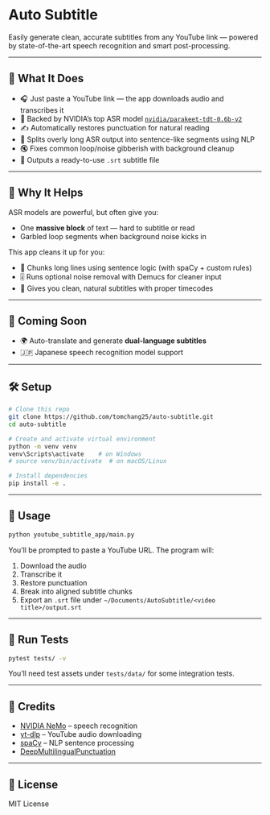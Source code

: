 # Auto Subtitle

Easily generate clean, accurate subtitles from any YouTube link — powered by state-of-the-art speech recognition and smart post-processing.

---

## 🎯 What It Does

- 🎧 Just paste a YouTube link — the app downloads audio and transcribes it
- 🧠 Backed by NVIDIA’s top ASR model [`nvidia/parakeet-tdt-0.6b-v2`](https://huggingface.co/nvidia/parakeet-tdt-0.6b-v2)
- ✍️ Automatically restores punctuation for natural reading
- 🧾 Splits overly long ASR output into sentence-like segments using NLP
- 🔇 Fixes common loop/noise gibberish with background cleanup
- 📝 Outputs a ready-to-use `.srt` subtitle file

---

## 🧠 Why It Helps

ASR models are powerful, but often give you:

- One **massive block** of text — hard to subtitle or read
- Garbled loop segments when background noise kicks in

This app cleans it up for you:

- 🔪 Chunks long lines using sentence logic (with spaCy + custom rules)
- 🎚️ Runs optional noise removal with Demucs for cleaner input
- 💬 Gives you clean, natural subtitles with proper timecodes

---

## 🚧 Coming Soon

- 🌍 Auto-translate and generate **dual-language subtitles**
- 🇯🇵 Japanese speech recognition model support

---

## 🛠️ Setup

```bash
# Clone this repo
git clone https://github.com/tomchang25/auto-subtitle.git
cd auto-subtitle

# Create and activate virtual environment
python -m venv venv
venv\Scripts\activate    # on Windows
# source venv/bin/activate  # on macOS/Linux

# Install dependencies
pip install -e .
```

---

## 🚀 Usage

```bash
python youtube_subtitle_app/main.py
```

You’ll be prompted to paste a YouTube URL. The program will:

1. Download the audio
2. Transcribe it
3. Restore punctuation
4. Break into aligned subtitle chunks
5. Export an `.srt` file under `~/Documents/AutoSubtitle/<video title>/output.srt`

---

## 🧪 Run Tests

```bash
pytest tests/ -v
```

You’ll need test assets under `tests/data/` for some integration tests.

---

## 🧠 Credits

- [NVIDIA NeMo](https://github.com/NVIDIA/NeMo) – speech recognition
- [yt-dlp](https://github.com/yt-dlp/yt-dlp) – YouTube audio downloading
- [spaCy](https://spacy.io) – NLP sentence processing
- [DeepMultilingualPunctuation](https://huggingface.co/oliverguhr/fullstop-punctuation-multilang-large)

---

## 🪪 License

MIT License
